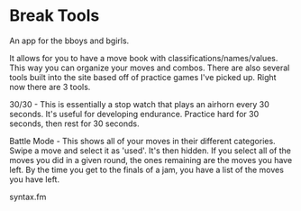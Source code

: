 # Break Tools

An app for the bboys and bgirls.

It allows for you to have a move book with classifications/names/values. This way you can organize your moves and combos. There are also several tools built into the site based off of practice games I've picked up. Right now there are 3 tools.

30/30 - This is essentially a stop watch that plays an airhorn every 30 seconds. It's useful for developing endurance. Practice hard for 30 seconds, then rest for 30 seconds.

Battle Mode - This shows all of your moves in their different categories. Swipe a move and select it as 'used'. It's then hidden. If you select all of the moves you did in a given round, the ones remaining are the moves you have left. By the time you get to the finals of a jam, you have a list of the moves you have left.

syntax.fm
